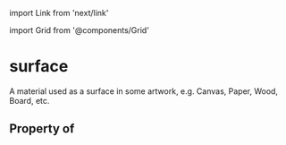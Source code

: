 import Link from 'next/link'
  
import Grid from '@components/Grid'

# surface

A material used as a surface in some artwork, e.g. Canvas, Paper, Wood, Board, etc.

## Property of



